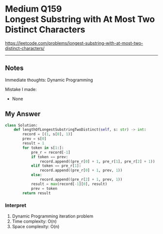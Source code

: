 # Medium Q159 <br> Longest Substring with At Most Two Distinct Characters

https://leetcode.com/problems/longest-substring-with-at-most-two-distinct-characters/

------------------------------
## Notes
Immediate thoughts: Dynamic Programming

Mistake I made:
* None

## My Answer
```Python
class Solution:
    def lengthOfLongestSubstringTwoDistinct(self, s: str) -> int:
        record = [(1, s[0], 1)]
        prev = s[0]
        result = 1
        for token in s[1:]:
            pre_r = record[-1]
            if token == prev:
                record.append((pre_r[0] + 1, pre_r[1], pre_r[2] + 1))
            elif token == pre_r[1]:
                record.append((pre_r[0] + 1, prev, 1))
            else:
                record.append((pre_r[2] + 1, prev, 1))
            result = max(record[-1][0], result)
            prev = token
        return result
```

### Interpret
1. Dynamic Programming iteration problem
2. Time complexity: O(n)
3. Space complexity: O(n)




